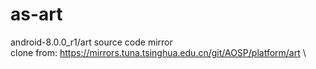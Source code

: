 # as-art
android-8.0.0_r1/art source code mirror \
clone from: https://mirrors.tuna.tsinghua.edu.cn/git/AOSP/platform/art \